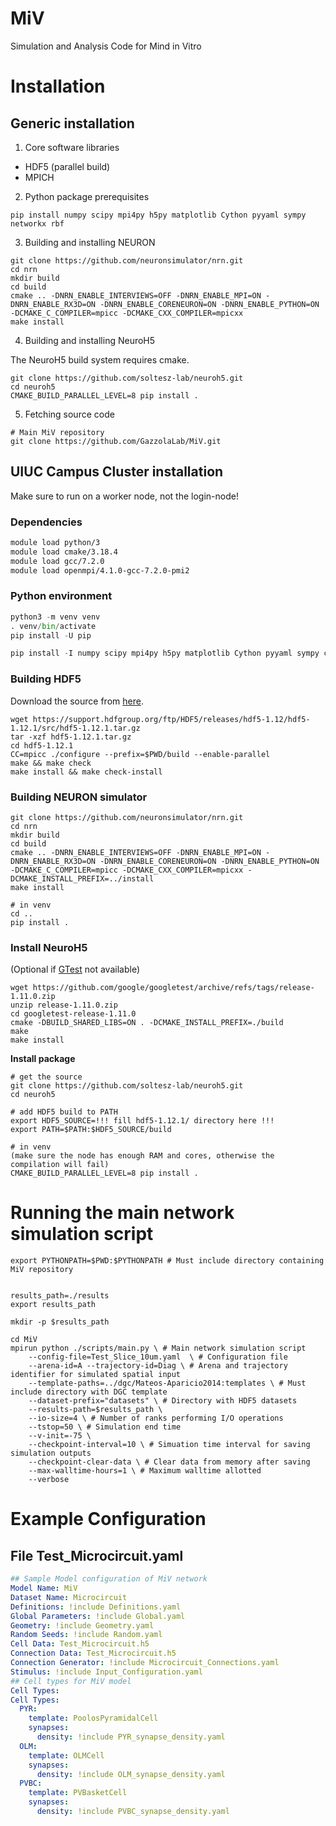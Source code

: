 # MiV

Simulation and Analysis Code for Mind in Vitro

# Installation

## Generic installation

1. Core software libraries

- HDF5 (parallel build)
- MPICH

2. Python package prerequisites

```
pip install numpy scipy mpi4py h5py matplotlib Cython pyyaml sympy networkx rbf
```

3. Building and installing NEURON

```
git clone https://github.com/neuronsimulator/nrn.git
cd nrn
mkdir build
cd build
cmake .. -DNRN_ENABLE_INTERVIEWS=OFF -DNRN_ENABLE_MPI=ON -DNRN_ENABLE_RX3D=ON -DNRN_ENABLE_CORENEURON=ON -DNRN_ENABLE_PYTHON=ON -DCMAKE_C_COMPILER=mpicc -DCMAKE_CXX_COMPILER=mpicxx
make install
```

4. Building and installing NeuroH5 

The NeuroH5 build system requires cmake.

```
git clone https://github.com/soltesz-lab/neuroh5.git
cd neuroh5
CMAKE_BUILD_PARALLEL_LEVEL=8 pip install .
```

5. Fetching source code

```
# Main MiV repository
git clone https://github.com/GazzolaLab/MiV.git
```

## UIUC Campus Cluster installation

Make sure to run on a worker node, not the login-node!

### Dependencies

```sh
module load python/3
module load cmake/3.18.4
module load gcc/7.2.0
module load openmpi/4.1.0-gcc-7.2.0-pmi2
```

### Python environment

```python
python3 -m venv venv
. venv/bin/activate
pip install -U pip

pip install -I numpy scipy mpi4py h5py matplotlib Cython pyyaml sympy click
```

### Building HDF5

Download the source from [here](https://www.hdfgroup.org/downloads/hdf5/).

```
wget https://support.hdfgroup.org/ftp/HDF5/releases/hdf5-1.12/hdf5-1.12.1/src/hdf5-1.12.1.tar.gz
tar -xzf hdf5-1.12.1.tar.gz
cd hdf5-1.12.1
CC=mpicc ./configure --prefix=$PWD/build --enable-parallel
make && make check
make install && make check-install
```

### Building NEURON simulator

```shell
git clone https://github.com/neuronsimulator/nrn.git
cd nrn
mkdir build
cd build
cmake .. -DNRN_ENABLE_INTERVIEWS=OFF -DNRN_ENABLE_MPI=ON -DNRN_ENABLE_RX3D=ON -DNRN_ENABLE_CORENEURON=ON -DNRN_ENABLE_PYTHON=ON -DCMAKE_C_COMPILER=mpicc -DCMAKE_CXX_COMPILER=mpicxx -DCMAKE_INSTALL_PREFIX=../install
make install

# in venv
cd ..
pip install .
```

### Install NeuroH5

(Optional if [GTest](https://github.com/google/googletest/releases) not available) 

```shell
wget https://github.com/google/googletest/archive/refs/tags/release-1.11.0.zip
unzip release-1.11.0.zip
cd googletest-release-1.11.0
cmake -DBUILD_SHARED_LIBS=ON . -DCMAKE_INSTALL_PREFIX=./build
make
make install
```

**Install package**

```
# get the source
git clone https://github.com/soltesz-lab/neuroh5.git
cd neuroh5

# add HDF5 build to PATH
export HDF5_SOURCE=!!! fill hdf5-1.12.1/ directory here !!!
export PATH=$PATH:$HDF5_SOURCE/build

# in venv 
(make sure the node has enough RAM and cores, otherwise the compilation will fail)
CMAKE_BUILD_PARALLEL_LEVEL=8 pip install .
```

# Running the main network simulation script

```
export PYTHONPATH=$PWD:$PYTHONPATH # Must include directory containing MiV repository


results_path=./results
export results_path

mkdir -p $results_path

cd MiV
mpirun python ./scripts/main.py \ # Main network simulation script
    --config-file=Test_Slice_10um.yaml  \ # Configuration file
    --arena-id=A --trajectory-id=Diag \ # Arena and trajectory identifier for simulated spatial input
    --template-paths=../dgc/Mateos-Aparicio2014:templates \ # Must include directory with DGC template
    --dataset-prefix="datasets" \ # Directory with HDF5 datasets
    --results-path=$results_path \
    --io-size=4 \ # Number of ranks performing I/O operations
    --tstop=50 \ # Simulation end time
    --v-init=-75 \
    --checkpoint-interval=10 \ # Simuation time interval for saving simulation outputs
    --checkpoint-clear-data \ # Clear data from memory after saving
    --max-walltime-hours=1 \ # Maximum walltime allotted 
    --verbose
```

# Example Configuration

## File Test_Microcircuit.yaml

```YAML
## Sample Model configuration of MiV network
Model Name: MiV
Dataset Name: Microcircuit
Definitions: !include Definitions.yaml
Global Parameters: !include Global.yaml
Geometry: !include Geometry.yaml
Random Seeds: !include Random.yaml
Cell Data: Test_Microcircuit.h5
Connection Data: Test_Microcircuit.h5
Connection Generator: !include Microcircuit_Connections.yaml
Stimulus: !include Input_Configuration.yaml
## Cell types for MiV model
Cell Types:
Cell Types:
  PYR:
    template: PoolosPyramidalCell
    synapses:
      density: !include PYR_synapse_density.yaml
  OLM:
    template: OLMCell
    synapses:
      density: !include OLM_synapse_density.yaml
  PVBC:
    template: PVBasketCell
    synapses:
      density: !include PVBC_synapse_density.yaml

```
